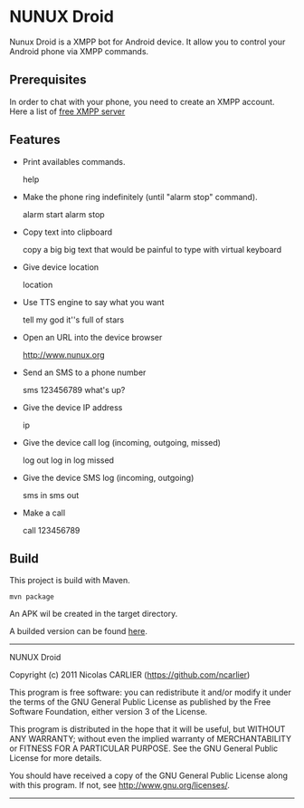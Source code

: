 # NUNUX Droid

Nunux Droid is a XMPP bot for Android device.
It allow you to control your Android phone via XMPP commands.

## Prerequisites

In order to chat with your phone, you need to create an XMPP account.
Here a list of [free XMPP server](https://list.jabber.at/)

## Features

* Print availables commands.

    help

* Make the phone ring indefinitely (until "alarm stop" command).

    alarm start
    alarm stop

* Copy text into clipboard

    copy a big big text that would be painful to type with virtual keyboard

* Give device location

    location

* Use TTS engine to say what you want

    tell my god it''s full of stars

* Open an URL into the device browser

    http://www.nunux.org

* Send an SMS to a phone number

    sms 123456789 what's up?

* Give the device IP address

    ip

* Give the device call log (incoming, outgoing, missed)

    log out
    log in
    log missed

* Give the device SMS log (incoming, outgoing)

    sms in
    sms out

* Make a call

    call 123456789

## Build

This project is build with Maven.

    mvn package

An APK wil be created in the target directory.

A builded version can be found [here](//www.nunux.org/droid.apk).

----------------------------------------------------------------------

NUNUX Droid

Copyright (c) 2011 Nicolas CARLIER (https://github.com/ncarlier)

This program is free software: you can redistribute it and/or modify
it under the terms of the GNU General Public License as published by
the Free Software Foundation, either version 3 of the License.

This program is distributed in the hope that it will be useful,
but WITHOUT ANY WARRANTY; without even the implied warranty of
MERCHANTABILITY or FITNESS FOR A PARTICULAR PURPOSE.  See the
GNU General Public License for more details.

You should have received a copy of the GNU General Public License
along with this program.  If not, see <http://www.gnu.org/licenses/>.

----------------------------------------------------------------------
